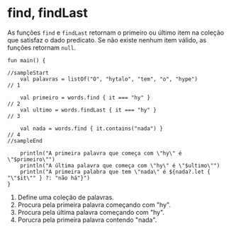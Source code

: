 # find, findLast

As funções `find` e `findLast` retornam o primeiro ou último item na coleção que satisfaz o dado predicato. Se não existe nenhum item válido, as funções retornam `null`.

```run-kotlin
fun main() {

//sampleStart
    val palavras = listOf("O", "hytalo", "tem", "o", "hype")                  // 1
    
    val primeiro = words.find { it === "hy" }                                 // 2
    val ultimo = words.findLast { it === "hy" }                               // 3
    
    val nada = words.find { it.contains("nada") }                             // 4
//sampleEnd

    println("A primeira palavra que começa com \"hy\" é \"$primeiro\"")
    println("A última palavra que começa com \"hy\" é \"$ultimo\"")
    println("A primeira palabra que tem \"nada\" é ${nada?.let { "\"$it\"" } ?: "não há"}")
}
```

1. Define uma coleção de palavras.
2. Procura pela primeira palavra começando com "hy".
3. Procura pela última palavra começando com "hy".
4. Porucra pela primeira palavra contendo "nada".
